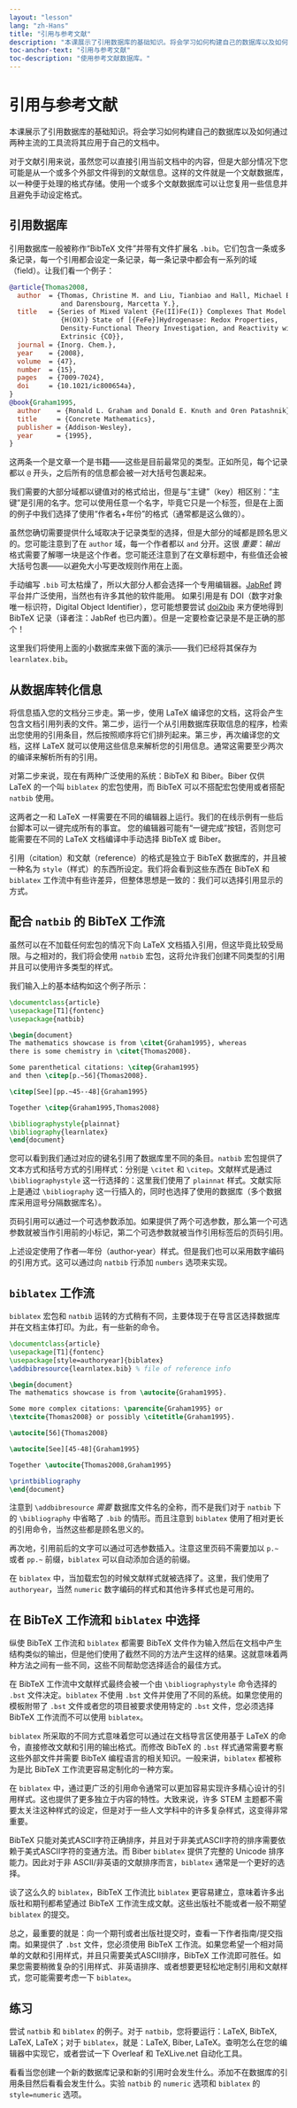 ```yaml
---
layout: "lesson"
lang: "zh-Hans"
title: "引用与参考文献"
description: "本课展示了引用数据库的基础知识。将会学习如何构建自己的数据库以及如何通过两种主流的工具流将其应用于自己的文档中。"
toc-anchor-text: "引用与参考文献"
toc-description: "使用参考文献数据库。"
---
```


# 引用与参考文献

<script>
preincludes = {
 "pre1": {
    "pre0": "learnlatex.bib"
   },
 "pre2": {
    "pre0": "learnlatex.bib"
   }
}
</script>

<span
  class="summary">本课展示了引用数据库的基础知识。将会学习如何构建自己的数据库以及如何通过两种主流的工具流将其应用于自己的文档中。</span>

对于文献引用来说，虽然您可以直接引用当前文档中的内容，但是大部分情况下您可能是从一个或多个外部文件得到的文献信息。这样的文件就是一个文献数据库，以一种便于处理的格式存储。使用一个或多个文献数据库可以让您复用一些信息并且避免手动设定格式。

## 引用数据库

引用数据库一般被称作“BibTeX 文件”并带有文件扩展名 `.bib`。它们包含一条或多条记录，每一个引用都会设定一条记录，每一条记录中都会有一系列的域（field）。让我们看一个例子：

<!-- {% raw %} -->
```bibtex
@article{Thomas2008,
  author  = {Thomas, Christine M. and Liu, Tianbiao and Hall, Michael B.
             and Darensbourg, Marcetta Y.},
  title   = {Series of Mixed Valent {Fe(II)Fe(I)} Complexes That Model the
             {H(OX)} State of [{FeFe}]Hydrogenase: Redox Properties,
             Density-Functional Theory Investigation, and Reactivity with
             Extrinsic {CO}},
  journal = {Inorg. Chem.},
  year    = {2008},
  volume  = {47},
  number  = {15},
  pages   = {7009-7024},
  doi     = {10.1021/ic800654a},
}
@book{Graham1995,
  author    = {Ronald L. Graham and Donald E. Knuth and Oren Patashnik},
  title     = {Concrete Mathematics},
  publisher = {Addison-Wesley},
  year      = {1995},
}
```
<!-- {% endraw %} -->

这两条一个是文章一个是书籍——这些是目前最常见的类型。正如所见，每个记录都以 `@` 开头，之后所有的信息都会被一对大括号包裹起来。

我们需要的大部分域都以键值对的格式给出，但是与“主键”（key）相区别：“主键”是引用的名字。您可以使用任意一个名字，毕竟它只是一个标签，但是在上面的例子中我们选择了使用“作者名+年份”的格式（通常都是这么做的）。

虽然您确切需要提供什么域取决于记录类型的选择，但是大部分的域都是顾名思义的。您可能注意到了在 `author` 域，每一个作者都以 `and` 分开。这很 _重要_：_输出_ 格式需要了解哪一块是这个作者。您可能还注意到了在文章标题中，有些值还会被大括号包裹——以避免大小写更改规则作用在上面。

手动编写 `.bib` 可太枯燥了，所以大部分人都会选择一个专用编辑器。[JabRef](https://www.jabref.org) 跨平台并广泛使用，当然也有许多其他的软件能用。
如果引用是有 DOI（数字对象唯一标识符，Digital Object Identifier），您可能想要尝试 [doi2bib](https://doi2bib.org) 来方便地得到 BibTeX 记录（译者注：JabRef 也已内置）。但是一定要检查记录是不是正确的那个！

这里我们将使用上面的小数据库来做下面的演示——我们已经将其保存为 `learnlatex.bib`。

## 从数据库转化信息

将信息插入您的文档分三步走。第一步，使用 LaTeX 编译您的文档，这将会产生包含文档引用列表的文件。第二步，运行一个从引用数据库获取信息的程序，检索出您使用的引用条目，然后按照顺序将它们排列起来。第三步，再次编译您的文档，这样 LaTeX 就可以使用这些信息来解析您的引用信息。通常这需要至少两次的编译来解析所有的引用。

对第二步来说，现在有两种广泛使用的系统：BibTeX 和 Biber。Biber 仅供 LaTeX 的一个叫 `biblatex` 的宏包使用，而 BibTeX 可以不搭配宏包使用或者搭配 `natbib` 使用。

这两者之一和 LaTeX 一样需要在不同的编辑器上运行。我们的在线示例有一些后台脚本可以一键完成所有的事宜。
您的编辑器可能有“一键完成”按钮，否则您可能需要在不同的 LaTeX 文档编译中手动选择 BibTeX 或 Biber。

引用（citation）和文献（reference）的格式是独立于 BibTeX 数据库的，并且被一种名为 `style`（样式）的东西所设定。我们将会看到这些东西在 BibTeX 和 `biblatex` 工作流中有些许差异，但整体思想是一致的：我们可以选择引用显示的方式。

## 配合 `natbib` 的 BibTeX 工作流

虽然可以在不加载任何宏包的情况下向 LaTeX 文档插入引用，但这毕竟比较受局限。与之相对的，我们将会使用 `natbib` 宏包，这将允许我们创建不同类型的引用并且可以使用许多类型的样式。

我们输入上的基本结构如这个例子所示：

```latex
\documentclass{article}
\usepackage[T1]{fontenc}
\usepackage{natbib}

\begin{document}
The mathematics showcase is from \citet{Graham1995}, whereas
there is some chemistry in \citet{Thomas2008}.

Some parenthetical citations: \citep{Graham1995}
and then \citep[p.~56]{Thomas2008}.

\citep[See][pp.~45--48]{Graham1995}

Together \citep{Graham1995,Thomas2008}

\bibliographystyle{plainnat}
\bibliography{learnlatex}
\end{document}
```

您可以看到我们通过对应的键名引用了数据库里不同的条目。`natbib` 宏包提供了文本方式和括号方式的引用样式：分别是 `\citet` 和 `\citep`。文献样式是通过 `\bibliographystyle` 这一行选择的：这里我们使用了 `plainnat` 样式。文献实际上是通过 `\bibliography` 这一行插入的，同时也选择了使用的数据库（多个数据库采用逗号分隔数据库名）。

页码引用可以通过一个可选参数添加。如果提供了两个可选参数，那么第一个可选参数就被当作引用前的小标记，第二个可选参数就被当作引用标签后的页码引用。

上述设定使用了作者—年份（author-year）样式。但是我们也可以采用数字编码的引用方式。这可以通过向 `natbib` 行添加 `numbers` 选项来实现。

## `biblatex` 工作流

`biblatex` 宏包和 `natbib` 运转的方式稍有不同，主要体现于在导言区选择数据库并在文档主体打印。为此，有一些新的命令。

```latex
\documentclass{article}
\usepackage[T1]{fontenc}
\usepackage[style=authoryear]{biblatex}
\addbibresource{learnlatex.bib} % file of reference info

\begin{document}
The mathematics showcase is from \autocite{Graham1995}.

Some more complex citations: \parencite{Graham1995} or
\textcite{Thomas2008} or possibly \citetitle{Graham1995}.

\autocite[56]{Thomas2008}

\autocite[See][45-48]{Graham1995}

Together \autocite{Thomas2008,Graham1995}

\printbibliography
\end{document}
```

注意到 `\addbibresource` _需要_ 数据库文件名的全称，而不是我们对于 `natbib` 下的 `\bibliography` 中省略了 `.bib` 的情形。而且注意到 `biblatex` 使用了相对更长的引用命令，当然这些都是顾名思义的。

再次地，引用前后的文字可以通过可选参数插入。注意这里页码不需要加以 `p.~` 或者 `pp.~` 前缀，`biblatex` 可以自动添加合适的前缀。

在 `biblatex` 中，当加载宏包的时候文献样式就被选择了。这里，我们使用了 `authoryear`，当然 `numeric` 数字编码的样式和其他许多样式也是可用的。

## 在 BibTeX 工作流和 `biblatex` 中选择

纵使 BibTeX 工作流和 `biblatex` 都需要 BibTeX 文件作为输入然后在文档中产生结构类似的输出，但是他们使用了截然不同的方法产生这样的结果。这就意味着两种方法之间有一些不同，这些不同帮助您选择适合的最佳方式。

在 BibTeX 工作流中文献样式最终会被一个由 `\bibliographystyle` 命令选择的 `.bst` 文件决定。`biblatex` 不使用 `.bst` 文件并使用了不同的系统。如果您使用的模板附带了 `.bst` 文件或者您的项目被要求使用特定的 `.bst` 文件，您必须选择 BibTeX 工作流而不可以使用 `biblatex`。

`biblatex` 所采取的不同方式意味着您可以通过在文档导言区使用基于 LaTeX 的命令，直接修改文献和引用的输出格式。而修改 BibTeX 的 `.bst` 样式通常需要考察这些外部文件并需要 BibTeX 编程语言的相关知识。一般来讲，`biblatex` 都被称为是比 BibTeX 工作流更容易定制化的一种方案。

在 `biblatex` 中，通过更广泛的引用命令通常可以更加容易实现许多精心设计的引用样式。这也提供了更多独立于内容的特性。大致来说，许多 STEM 主题都不需要太关注这种样式的设定，但是对于一些人文学科中的许多复杂样式，这变得非常重要。

BibTeX 只能对美式ASCII字符正确排序，并且对于非美式ASCII字符的排序需要依赖于美式ASCII字符的变通方法。而 Biber `biblatex` 提供了完整的 Unicode 排序能力。因此对于非 ASCII/非英语的文献排序而言，`biblatex` 通常是一个更好的选择。

谈了这么久的 `biblatex`，BibTeX 工作流比 `biblatex` 更容易建立，意味着许多出版社和期刊都希望通过 BibTeX 工作流生成文献。这些出版社不能或者一般不期望 `biblatex` 的提交。

总之，最重要的就是：向一个期刊或者出版社提交时，查看一下作者指南/提交指南。如果提供了 `.bst` 文件，您必须使用 BibTeX 工作流。如果您希望一个相对简单的文献和引用样式，并且只需要美式ASCII排序，BibTeX 工作流即可胜任。如果您需要稍微复杂的引用样式、非英语排序、或者想要更轻松地定制引用和文献样式，您可能需要考虑一下 `biblatex`。

## 练习

尝试 `natbib` 和 `biblatex` 的例子。对于 `natbib`，您将要运行：LaTeX, BibTeX, LaTeX, LaTeX；对于 `biblatex`，就是：LaTeX, Biber, LaTeX。查明怎么在您的编辑器中实现它，或者尝试一下 Overleaf 和 TeXLive.net 自动化工具。

看看当您创建一个新的数据库记录和新的引用时会发生什么。添加不在数据库的引用条目然后看看会发生什么。实验 `natbib` 的 `numeric` 选项和 `biblatex` 的 `style=numeric` 选项。
